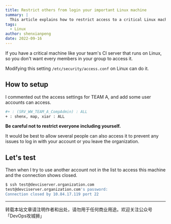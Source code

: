 ```yaml
---
title: Restrict others from login your important Linux machine
summary: |
  This article explains how to restrict access to a critical Linux machine by modifying the `/etc/security/access.conf` file, allowing only specific users to log in.
tags:
  - Linux
author: shenxianpeng
date: 2022-09-16
---
```


If you have a critical machine like your team's CI server that runs on Linux, so you don't want every members in your group to access it.

Modifying this setting `/etc/security/access.conf` on Linux can do it.

## How to setup

I commented out the access settings for TEAM A, and add some user accounts can access.

```bash
#+ : (SRV_WW_TEAM_A_CompAdmin) : ALL
+ : shenx, map, xiar : ALL
```



**Be careful not to restrict everyone including yourself.**

It would be best to allow several people can also access it to prevent any issues to log in with your account or you leave the organization.

## Let's test

Then when I try to use another account not in the list to access this machine and the connection shows closed.

```bash
$ ssh test@devciserver.organization.com
test@devciserver.organization.com's password:
Connection closed by 10.84.17.119 port 22
```

---

转载本站文章请注明作者和出处，请勿用于任何商业用途。欢迎关注公众号「DevOps攻城狮」
